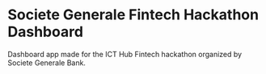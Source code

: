 # Societe Generale Fintech Hackathon Dashboard

Dashboard app made for the ICT Hub Fintech hackathon organized by Societe Generale Bank.
